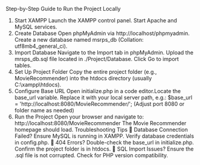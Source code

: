 Step-by-Step Guide to Run the Project Locally
1. Start XAMPP
Launch the XAMPP control panel.
Start Apache and MySQL services.
2. Create Database
Open phpMyAdmin via http://localhost/phpmyadmin.
Create a new database named msrps_db (Collation: utf8mb4_general_ci).
3. Import Database
Navigate to the Import tab in phpMyAdmin.
Upload the mrsps_db.sql file located in ./Project/Database.
Click Go to import tables.
4. Set Up Project Folder
Copy the entire project folder (e.g., MovieRecommender) into the htdocs directory
(usually C:\xampp\htdocs).
5. Configure Base URL
Open initialize.php in a code editor.Locate the base_url variable.
Replace it with your local server path, e.g.:
$base_url = 'http://localhost:8080/MovieRecommender/';
(Adjust port 8080 or folder name as needed)
6. Run the Project
Open your browser and navigate to:
http://localhost:8080/MovieRecommender
The Movie Recommender homepage should load.
Troubleshooting Tips
🔧 Database Connection Failed?
Ensure MySQL is running in XAMPP.
Verify database credentials in config.php.
🔧 404 Errors?
Double-check the base_url in initialize.php.
Confirm the project folder is in htdocs.
🔧 SQL Import Issues?
Ensure the .sql file is not corrupted.
Check for PHP version compatibility.
